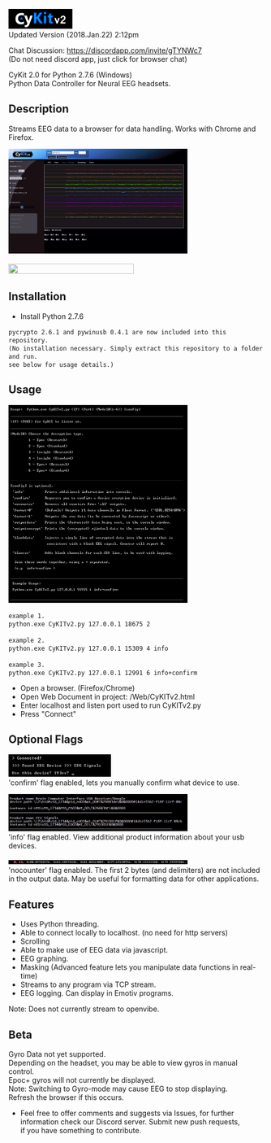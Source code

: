 <img src="./git-Images/CyKITv2.png" width=25% height=25% ><br>
Updated Version (2018.Jan.22) 2:12pm


Chat Discussion:
https://discordapp.com/invite/gTYNWc7 <br>
(Do not need discord app, just click for browser chat)

CyKit 2.0 for Python 2.7.6 (Windows) <br>
Python Data Controller for Neural EEG headsets.

Description
-----------
Streams EEG data to a browser for data handling.
Works with Chrome and Firefox.

<img src="./git-Images/CyKITpreview.png" width=70% height=70% ><br><br>
<img src="http://cymaticorp.com/edu/CyKITv2-/CyKITv2-example.png" width=70% height=70% ><br>

Installation
------------
* Install Python 2.7.6

```
pycrypto 2.6.1 and pywinusb 0.4.1 are now included into this repository.
(No installation necessary. Simply extract this repository to a folder and run.
see below for usage details.)
```

Usage
-----

<img src="./git-Images/helpFile.png" width=70% height=70% ><br>

```
example 1.
python.exe CyKITv2.py 127.0.0.1 18675 2

example 2.
python.exe CyKITv2.py 127.0.0.1 15309 4 info

example 3.
python.exe CyKITv2.py 127.0.0.1 12991 6 info+confirm
```

* Open a browser. (Firefox/Chrome)
* Open Web Document in project: /Web/CyKITv2.html
* Enter localhost and listen port used to run CyKITv2.py
* Press "Connect"

Optional Flags
--------------
<img src="./git-Images/help1.png" width=40% height=40% ><br>
'confirm' flag enabled, lets you manually confirm what device to use.

<img src="./git-Images/help2.png" width=70% height=70% ><br>
'info' flag enabled. View additional product information about your
usb devices.

<img src="./git-Images/help4.png" width=70% height=70% ><br>
'nocounter' flag enabled. The first 2 bytes (and delimiters) are not included<br>
in the output data. May be useful for formatting data for other applications.

Features
--------

* Uses Python threading.
* Able to connect locally to localhost. (no need for http servers)
* Scrolling
* Able to make use of EEG data via javascript.
* EEG graphing.
* Masking (Advanced feature lets you manipulate data functions in real-time)
* Streams to any program via TCP stream.
* EEG logging. Can display in Emotiv programs.

Note: Does not currently stream to openvibe. <br>

Beta
----

Gyro Data not yet supported.  <br>
Depending on the headset, you may be able to view gyros in manual control. <br>
Epoc+ gyros will not currently be displayed. <br>
Note: Switching to Gyro-mode may cause EEG to stop displaying.  <br>
Refresh the browser if this occurs. <br>

* Feel free to offer comments and suggests via Issues, for further <br>
information check our Discord server.  Submit new push requests,  <br>
if you have something to contribute. <br>
